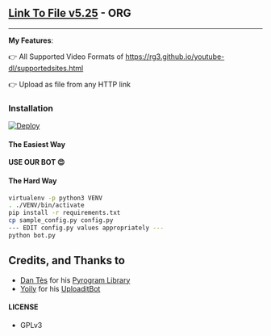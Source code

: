 ## [Link To File v5.25](https://telegram.dog/llnk2filebot) - ORG
---



**My Features**:

👉 All Supported Video Formats of https://rg3.github.io/youtube-dl/supportedsites.html

👉 Upload as file from any HTTP link

### Installation
[![Deploy](https://www.herokucdn.com/deploy/button.svg)](https://heroku.com/deploy?templte=https://github.com/maxxa233/URL-UPLOADER-TG)
#### The Easiest Way

**USE OUR BOT 😍**

#### The Hard Way

```sh
virtualenv -p python3 VENV
. ./VENV/bin/activate
pip install -r requirements.txt
cp sample_config.py config.py
--- EDIT config.py values appropriately ---
python bot.py
```


## Credits, and Thanks to

* [Dan Tès](https://telegram.dog/haskell) for his [Pyrogram Library](https://github.com/pyrogram/pyrogram)
* [Yoily](https://telegram.dog/YoilyL) for his [UploaditBot](https://telegram.dog/UploaditBot)


#### LICENSE
- GPLv3
